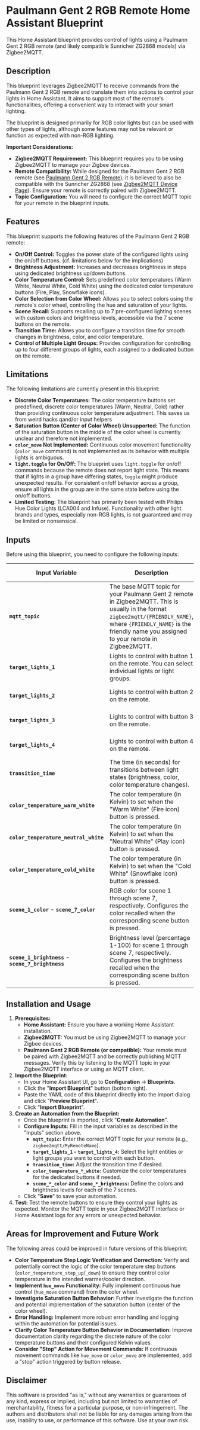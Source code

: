 # Paulmann Gent 2 RGB Remote Home Assistant Blueprint

This Home Assistant blueprint provides control of lights using a Paulmann Gent 2 RGB remote (and likely compatible Sunricher ZG2868 models) via Zigbee2MQTT. 

## Description

This blueprint leverages Zigbee2MQTT to receive commands from the Paulmann Gent 2 RGB remote and translate them into actions to control your lights in Home Assistant. It aims to support most of the remote's functionalities, offering a convenient way to interact with your smart lighting.

The blueprint is designed primarily for RGB color lights but can be used with other types of lights, although some features may not be relevant or function as expected with non-RGB lighting.

**Important Considerations:**

  * **Zigbee2MQTT Requirement:** This blueprint requires you to be using Zigbee2MQTT to manage your Zigbee devices.
  * **Remote Compatibility:**  While designed for the Paulmann Gent 2 RGB remote (see [Paulmann Gent 2 RGB Remote](https://en.paulmann.com/detail/d6cceca46d334842bd3bd2008204274c)), it is believed to also be compatible with the Sunricher ZG2868 (see [Zigbee2MQTT Device Page](https://www.zigbee2mqtt.io/devices/501.40.html)). Ensure your remote is correctly paired with Zigbee2MQTT.
  * **Topic Configuration:** You will need to configure the correct MQTT topic for your remote in the blueprint inputs.

## Features

This blueprint supports the following features of the Paulmann Gent 2 RGB remote:

  * **On/Off Control:** Toggles the power state of the configured lights using the on/off buttons. (cf. limitations below for the implications)
  * **Brightness Adjustment:**  Increases and decreases brightness in steps using dedicated brightness up/down buttons.
  * **Color Temperature Control:** Sets predefined color temperatures (Warm White, Neutral White, Cold White) using the dedicated color temperature buttons (Fire, Play, Snowflake icons).
  * **Color Selection from Color Wheel:** Allows you to select colors using the remote's color wheel, controlling the hue and saturation of your lights.
  * **Scene Recall:**  Supports recalling up to 7 pre-configured lighting scenes with custom colors and brightness levels, accessible via the 7 scene buttons on the remote.
  * **Transition Time:**  Allows you to configure a transition time for smooth changes in brightness, color, and color temperature.
  * **Control of Multiple Light Groups:**  Provides configuration for controlling up to four different groups of lights, each assigned to a dedicated button on the remote.

## Limitations

The following limitations are currently present in this blueprint:

  * **Discrete Color Temperatures:** The color temperature buttons set predefined, discrete color temperatures (Warm, Neutral, Cold) rather than providing continuous color temperature adjustment. This saves us from weird hacks qand/or input helpers
  * **Saturation Button (Center of Color Wheel) Unsupported:** The function of the saturation button in the middle of the color wheel is currently unclear and therefore not implemented.
  * **`color_move` Not Implemented:** Continuous color movement functionality (`color_move` command) is not implemented as its behavior with multiple lights is ambiguous.
  * **`light.toggle` for On/Off:** The blueprint uses `light.toggle` for on/off commands because the remote does not report light state. This means that if lights in a group have differing states, `toggle` might produce unexpected results.  For consistent on/off behavior across a group, ensure all lights in the group are in the same state before using the on/off buttons.
  * **Limited Testing:** The blueprint has primarily been tested with Philips Hue Color Lights (LCA004 and Infuse). Functionality with other light brands and types, especially non-RGB lights, is not guaranteed and may be limited or nonsensical.

## Inputs

Before using this blueprint, you need to configure the following inputs:

| Input Variable                  | Description                                                                                                                                                                                                                            | Default Value            | Selector Type   |
| --------------------------------- | -------------------------------------------------------------------------------------------------------------------------------------------------------------------------------------------------------------------------------------- | -------------------------- | --------------- |
| **`mqtt_topic`**                  | The base MQTT topic for your Paulmann Gent 2 remote in Zigbee2MQTT. This is usually in the format `zigbee2mqtt/{FRIENDLY_NAME}`, where `{FRIENDLY_NAME}` is the friendly name you assigned to your remote in Zigbee2MQTT. | `"zigbee2mqtt/"`        | Text            |
| **`target_lights_1`**             | Lights to control with button 1 on the remote. You can select individual lights or light groups.                                                                                                                                     | `[]` (No lights selected) | Target (Light Entity) |
| **`target_lights_2`**             | Lights to control with button 2 on the remote.                                                                                                                                                                                          | `[]` (No lights selected) | Target (Light Entity) |
| **`target_lights_3`**             | Lights to control with button 3 on the remote.                                                                                                                                                                                          | `[]` (No lights selected) | Target (Light Entity) |
| **`target_lights_4`**             | Lights to control with button 4 on the remote.                                                                                                                                                                                          | `[]` (No lights selected) | Target (Light Entity) |
| **`transition_time`**             | The time (in seconds) for transitions between light states (brightness, color, color temperature changes).                                                                                                                               | `5` seconds                | Number (Range 0-1800) |
| **`color_temperature_warm_white`**  | The color temperature (in Kelvin) to set when the "Warm White" (Fire icon) button is pressed.                                                                                                                                     | `2700` Kelvin             | Number (Range 2000-9000) |
| **`color_temperature_neutral_white`** | The color temperature (in Kelvin) to set when the "Neutral White" (Play icon) button is pressed.                                                                                                                                  | `4000` Kelvin             | Number (Range 2000-9000) |
| **`color_temperature_cold_white`**   | The color temperature (in Kelvin) to set when the "Cold White" (Snowflake icon) button is pressed.                                                                                                                                  | `6000` Kelvin             | Number (Range 2000-9000) |
| **`scene_1_color`** - **`scene_7_color`** |  RGB color for scene 1 through scene 7, respectively. Configures the color recalled when the corresponding scene button is pressed.                                                                                             | `[255, 255, 255]` (White)  | Color RGB       |
| **`scene_1_brightness`** - **`scene_7_brightness`** | Brightness level (percentage 1-100) for scene 1 through scene 7, respectively. Configures the brightness recalled when the corresponding scene button is pressed.                                                       | `80` (%)                   | Number (Range 1-100) |

## Installation and Usage

1.  **Prerequisites:**
      * **Home Assistant:** Ensure you have a working Home Assistant installation.
      * **Zigbee2MQTT:**  You must be using Zigbee2MQTT to manage your Zigbee devices.
      * **Paulmann Gent 2 RGB Remote (or compatible):**  Your remote must be paired with Zigbee2MQTT and be correctly publishing MQTT messages. Verify this by listening to the MQTT topic in your Zigbee2MQTT interface or using an MQTT client.
2.  **Import the Blueprint:**
      * In your Home Assistant UI, go to **Configuration** -\> **Blueprints**.
      * Click the "**Import Blueprint**" button (bottom right).
      * Paste the YAML code of this blueprint directly into the import dialog and click "**Preview Blueprint**".
      * Click "**Import Blueprint**".
3.  **Create an Automation from the Blueprint:**
      * Once the blueprint is imported, click "**Create Automation**".
      * **Configure Inputs:** Fill in the input variables as described in the "Inputs" section above.
          * **`mqtt_topic`:**  Enter the correct MQTT topic for your remote (e.g., `zigbee2mqtt/MyRemoteName`).
          * **`target_lights_1` - `target_lights_4`:** Select the light entities or light groups you want to control with each button.
          * **`transition_time`:** Adjust the transition time if desired.
          * **`color_temperature_*_white`:** Customize the color temperatures for the dedicated buttons if needed.
          * **`scene_*_color` and `scene_*_brightness`:** Define the colors and brightness levels for each of the 7 scenes.
      * Click "**Save**" to save your automation.
4.  **Test:**  Test the remote buttons to ensure they control your lights as expected. Monitor the MQTT topic in your Zigbee2MQTT interface or Home Assistant logs for any errors or unexpected behavior.

## Areas for Improvement and Future Work

The following areas could be improved in future versions of this blueprint:

  * **Color Temperature Step Logic Verification and Correction:**  Verify and potentially correct the logic of the color temperature step buttons (`color_temperature_step_up`/`_down`) to ensure they control color temperature in the intended warmer/cooler direction.
  * **Implement `hue_move` Functionality:** Fully implement continuous hue control (`hue_move` command) from the color wheel.
  * **Investigate Saturation Button Behavior:**  Further investigate the function and potential implementation of the saturation button (center of the color wheel).
  * **Error Handling:** Implement more robust error handling and logging within the automation for potential issues.
  * **Clarify Color Temperature Button Behavior in Documentation:**  Improve documentation clarity regarding the discrete nature of the color temperature buttons and their configured Kelvin values.
  * **Consider "Stop" Action for Movement Commands:** If continuous movement commands like `hue_move` or `color_move` are implemented, add a "stop" action triggered by button release.

## Disclaimer

This software is provided "as is," without any warranties or guarantees of any kind, express or implied, including but not limited to warranties of merchantability, fitness for a particular purpose, or non-infringement. The authors and distributors shall not be liable for any damages arising from the use, inability to use, or performance of this software. Use at your own risk.

